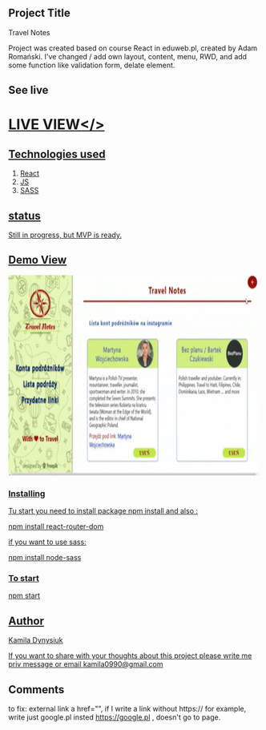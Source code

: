 ## Project Title

Travel Notes

Project was created based on course React in eduweb.pl, created by Adam Romański.
I've changed / add own layout, content, menu, RWD, and add some function like validation form, delate element.

## See live

# <a href="https://kamiladyn.github.io/">LIVE VIEW</>

## Technologies used

1. React
2. JS
3. SASS

## status

Still in progress, but MVP is ready.

## Demo View

<img src="./demo/demo.gif" width="500" height="400" />

### Installing

Tu start you need to install package npm install
and also :

npm install react-router-dom

if you want to use sass:

npm install node-sass

### To start

npm start

## Author

Kamila Dynysiuk

If you want to share with your thoughts about this project please write me priv message or email kamila0990@gmail.com

## Comments

to fix:
external link a href="", if I write a link without https:// for example, write just google.pl insted https://google.pl , doesn't go to page.
